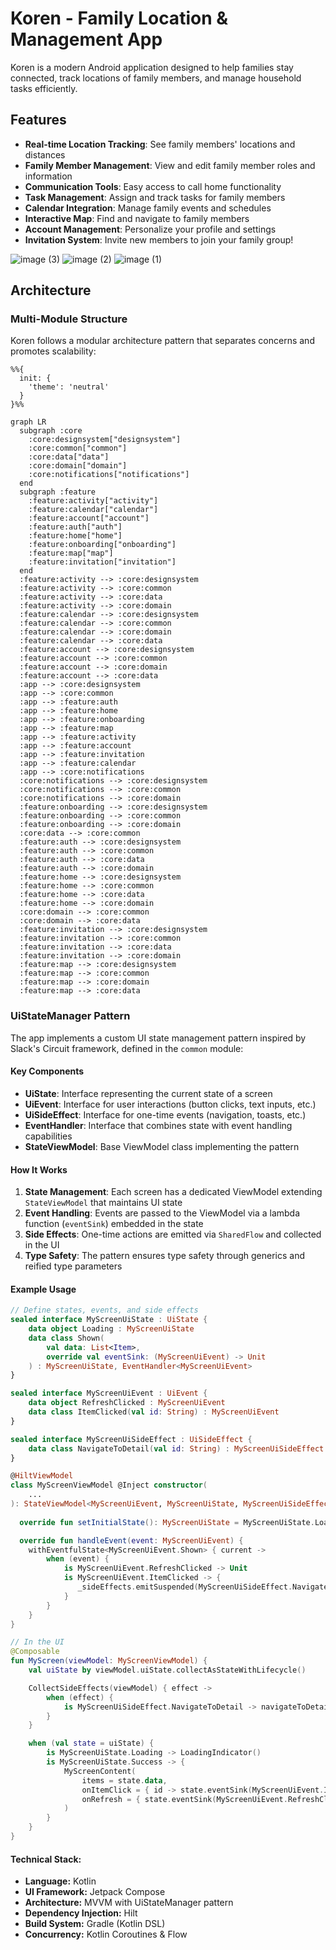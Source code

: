 # Koren - Family Location & Management App

Koren is a modern Android application designed to help families stay connected, track locations of family members, and manage household tasks efficiently.

## Features

- **Real-time Location Tracking**: See family members' locations and distances
- **Family Member Management**: View and edit family member roles and information
- **Communication Tools**: Easy access to call home functionality
- **Task Management**: Assign and track tasks for family members
- **Calendar Integration**: Manage family events and schedules
- **Interactive Map**: Find and navigate to family members
- **Account Management**: Personalize your profile and settings
- **Invitation System**: Invite new members to join your family group!

![image (3)](https://github.com/user-attachments/assets/a9e0ab6b-445b-48fc-825d-7d4003400ca3)
![image (2)](https://github.com/user-attachments/assets/ccaa2290-f730-40a8-a46a-c23fcc8da514)
![image (1)](https://github.com/user-attachments/assets/f80f1550-b328-4c4f-897e-262b8805be08)


## Architecture

### Multi-Module Structure

Koren follows a modular architecture pattern that separates concerns and promotes scalability:

```mermaid
%%{
  init: {
    'theme': 'neutral'
  }
}%%

graph LR
  subgraph :core
    :core:designsystem["designsystem"]
    :core:common["common"]
    :core:data["data"]
    :core:domain["domain"]
    :core:notifications["notifications"]
  end
  subgraph :feature
    :feature:activity["activity"]
    :feature:calendar["calendar"]
    :feature:account["account"]
    :feature:auth["auth"]
    :feature:home["home"]
    :feature:onboarding["onboarding"]
    :feature:map["map"]
    :feature:invitation["invitation"]
  end
  :feature:activity --> :core:designsystem
  :feature:activity --> :core:common
  :feature:activity --> :core:data
  :feature:activity --> :core:domain
  :feature:calendar --> :core:designsystem
  :feature:calendar --> :core:common
  :feature:calendar --> :core:domain
  :feature:calendar --> :core:data
  :feature:account --> :core:designsystem
  :feature:account --> :core:common
  :feature:account --> :core:domain
  :feature:account --> :core:data
  :app --> :core:designsystem
  :app --> :core:common
  :app --> :feature:auth
  :app --> :feature:home
  :app --> :feature:onboarding
  :app --> :feature:map
  :app --> :feature:activity
  :app --> :feature:account
  :app --> :feature:invitation
  :app --> :feature:calendar
  :app --> :core:notifications
  :core:notifications --> :core:designsystem
  :core:notifications --> :core:common
  :core:notifications --> :core:domain
  :feature:onboarding --> :core:designsystem
  :feature:onboarding --> :core:common
  :feature:onboarding --> :core:domain
  :core:data --> :core:common
  :feature:auth --> :core:designsystem
  :feature:auth --> :core:common
  :feature:auth --> :core:data
  :feature:auth --> :core:domain
  :feature:home --> :core:designsystem
  :feature:home --> :core:common
  :feature:home --> :core:data
  :feature:home --> :core:domain
  :core:domain --> :core:common
  :core:domain --> :core:data
  :feature:invitation --> :core:designsystem
  :feature:invitation --> :core:common
  :feature:invitation --> :core:data
  :feature:invitation --> :core:domain
  :feature:map --> :core:designsystem
  :feature:map --> :core:common
  :feature:map --> :core:domain
  :feature:map --> :core:data
```

### UiStateManager Pattern

The app implements a custom UI state management pattern inspired by Slack's Circuit framework, defined in the `common` module:

#### Key Components

- **UiState**: Interface representing the current state of a screen
- **UiEvent**: Interface for user interactions (button clicks, text inputs, etc.)
- **UiSideEffect**: Interface for one-time events (navigation, toasts, etc.)
- **EventHandler**: Interface that combines state with event handling capabilities
- **StateViewModel**: Base ViewModel class implementing the pattern

#### How It Works

1. **State Management**: Each screen has a dedicated ViewModel extending `StateViewModel` that maintains UI state
2. **Event Handling**: Events are passed to the ViewModel via a lambda function (`eventSink`) embedded in the state
3. **Side Effects**: One-time actions are emitted via `SharedFlow` and collected in the UI
4. **Type Safety**: The pattern ensures type safety through generics and reified type parameters

#### Example Usage

```kotlin
// Define states, events, and side effects
sealed interface MyScreenUiState : UiState {
    data object Loading : MyScreenUiState
    data class Shown(
        val data: List<Item>,
        override val eventSink: (MyScreenUiEvent) -> Unit
    ) : MyScreenUiState, EventHandler<MyScreenUiEvent>
}

sealed interface MyScreenUiEvent : UiEvent {
    data object RefreshClicked : MyScreenUiEvent
    data class ItemClicked(val id: String) : MyScreenUiEvent
}

sealed interface MyScreenUiSideEffect : UiSideEffect {
    data class NavigateToDetail(val id: String) : MyScreenUiSideEffect
}

@HiltViewModel
class MyScreenViewModel @Inject constructor(
    ...
): StateViewModel<MyScreenUiEvent, MyScreenUiState, MyScreenUiSideEffect>() {
    
  override fun setInitialState(): MyScreenUiState = MyScreenUiState.Loading

  override fun handleEvent(event: MyScreenUiEvent) {
    withEventfulState<MyScreenUiEvent.Shown> { current ->
        when (event) {
            is MyScreenUiEvent.RefreshClicked -> Unit
            is MyScreenUiEvent.ItemClicked -> {
               _sideEffects.emitSuspended(MyScreenUiSideEffect.NavigateToDetail(event.id))
            }
        }
    }
}

// In the UI
@Composable
fun MyScreen(viewModel: MyScreenViewModel) {
    val uiState by viewModel.uiState.collectAsStateWithLifecycle()

    CollectSideEffects(viewModel) { effect ->
        when (effect) {
            is MyScreenUiSideEffect.NavigateToDetail -> navigateToDetail(effect.id)
        }
    }

    when (val state = uiState) {
        is MyScreenUiState.Loading -> LoadingIndicator()
        is MyScreenUiState.Success -> {
            MyScreenContent(
                items = state.data,
                onItemClick = { id -> state.eventSink(MyScreenUiEvent.ItemClicked(id)) },
                onRefresh = { state.eventSink(MyScreenUiEvent.RefreshClicked) }
            )
        }
    }
}
```

####  Technical Stack:
- **Language:** Kotlin
- **UI Framework:** Jetpack Compose
- **Architecture:** MVVM with UiStateManager pattern
- **Dependency Injection:** Hilt
- **Build System:** Gradle (Kotlin DSL)
- **Concurrency:** Kotlin Coroutines & Flow
